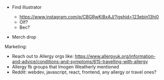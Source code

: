 - Find illustrator
  - https://www.instagram.com/p/CBGRwKiBxAJ/?igshid=123ebin13hj0
  - Olf?
  - Bec?

- Merch drop

Marketing: 
- Reach out to Allergy orgs like: https://www.allergyuk.org/information-and-advice/conditions-and-symptoms/615-travelling-with-allergy
- Allergy fb groups that Imogen Weatherly mentioned
- Reddit: webdev, javascript, react, frontend, any allergy or travel ones?